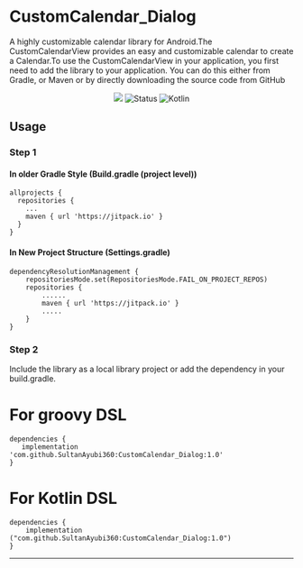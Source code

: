 # CustomCalendar_Dialog
A highly customizable calendar library for Android.The CustomCalendarView provides an easy and customizable calendar to create a Calendar.To use the CustomCalendarView in your application, you first need to add the library to your application. You can do this either from Gradle, or Maven or by directly downloading the source code from GitHub

<div align="center">
	
[![](https://jitpack.io/v/SultanAyubi360/CustomCalendar_Dialog.svg)](https://jitpack.io/#SultanAyubi360/CustomCalendar_Dialog/1.0)
![Status](https://img.shields.io/badge/Status-Active-brightgreen)  ![Kotlin](https://img.shields.io/badge/Kotlin-100%25-brightgreen)

</div>

## Usage

### Step 1

#### In older Gradle Style (Build.gradle (project level))
```
allprojects {
  repositories {
    ...
    maven { url 'https://jitpack.io' }
  }
}
```

#### In New Project Structure (Settings.gradle)
```
dependencyResolutionManagement {
    repositoriesMode.set(RepositoriesMode.FAIL_ON_PROJECT_REPOS)
    repositories {
        ......
        maven { url 'https://jitpack.io' }
        .....
    }
}
```

### Step 2

Include the library as a local library project or add the dependency in your build.gradle.

# For groovy DSL

```
dependencies {
   implementation 'com.github.SultanAyubi360:CustomCalendar_Dialog:1.0'
}
```

# For Kotlin DSL


```
dependencies {
    implementation ("com.github.SultanAyubi360:CustomCalendar_Dialog:1.0")
}
```

---



